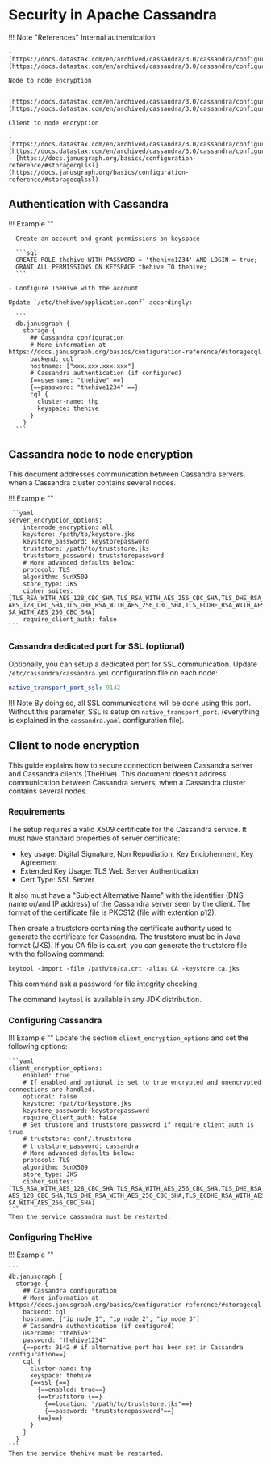 # Security in Apache Cassandra

!!! Note "References"
    Internal authentication
      
    - [https://docs.datastax.com/en/archived/cassandra/3.0/cassandra/configuration/secureInternalAuthenticationTOC.html](https://docs.datastax.com/en/archived/cassandra/3.0/cassandra/configuration/secureInternalAuthenticationTOC.html)
    
    Node to node encryption
    
    - [https://docs.datastax.com/en/archived/cassandra/3.0/cassandra/configuration/secureSSLNodeToNode.html](https://docs.datastax.com/en/archived/cassandra/3.0/cassandra/configuration/secureSSLNodeToNode.html)
    
    Client to node encryption
    
    - [https://docs.datastax.com/en/archived/cassandra/3.0/cassandra/configuration/secureSSLClientToNode.html](https://docs.datastax.com/en/archived/cassandra/3.0/cassandra/configuration/secureSSLClientToNode.html)
    - [https://docs.janusgraph.org/basics/configuration-reference/#storagecqlssl](https://docs.janusgraph.org/basics/configuration-reference/#storagecqlssl)

## Authentication with Cassandra

!!! Example ""
    
    - Create an account and grant permissions on keyspace

      ```sql
      CREATE ROLE thehive WITH PASSWORD = 'thehive1234' AND LOGIN = true;
      GRANT ALL PERMISSIONS ON KEYSPACE thehive TO thehive;
      ```

    - Configure TheHive with the account 

    Update `/etc/thehive/application.conf` accordingly: 

      ```
      db.janusgraph {
        storage {
          ## Cassandra configuration
          # More information at https://docs.janusgraph.org/basics/configuration-reference/#storagecql
          backend: cql
          hostname: ["xxx.xxx.xxx.xxx"]
          # Cassandra authentication (if configured)
          {==username: "thehive" ==}
          {==password: "thehive1234" ==}
          cql {
            cluster-name: thp
            keyspace: thehive
          }
        }
      ```

## Cassandra node to node encryption

This document addresses communication between Cassandra servers, when a Cassandra cluster contains several nodes. 

!!! Example ""
    
    ```yaml
    server_encryption_options:
        internode_encryption: all
        keystore: /path/to/keystore.jks
        keystore_password: keystorepassword
        truststore: /path/to/truststore.jks
        truststore_password: truststorepassword
        # More advanced defaults below:
        protocol: TLS
        algorithm: SunX509
        store_type: JKS
        cipher_suites: [TLS_RSA_WITH_AES_128_CBC_SHA,TLS_RSA_WITH_AES_256_CBC_SHA,TLS_DHE_RSA_WITH_
    AES_128_CBC_SHA,TLS_DHE_RSA_WITH_AES_256_CBC_SHA,TLS_ECDHE_RSA_WITH_AES_128_CBC_SHA,TLS_ECDHE_R
    SA_WITH_AES_256_CBC_SHA]
        require_client_auth: false
    ```

### Cassandra dedicated port for SSL (optional)

Optionally, you can setup a dedicated port for SSL communication. Update `/etc/cassandra/cassandra.yml` configuration file on each node: 

```yaml
native_transport_port_ssl: 9142
```

!!! Note
    By doing so, all SSL communications will be done using this port. Without this parameter, SSL is setup on `native_transport_port`. (everything is explained in the `cassandra.yaml` configuration file).


## Client to node encryption


This guide explains how to secure connection between Cassandra server and Cassandra clients (TheHive). This document doesn’t address communication between Cassandra servers, when a Cassandra cluster contains several nodes. 

### Requirements 

The setup requires a valid X509 certificate for the Cassandra service. It must have standard properties of server certificate:

 - key usage: Digital Signature, Non Repudiation, Key Encipherment, Key Agreement
 - Extended Key Usage: TLS Web Server Authentication
 - Cert Type: SSL Server

It also must have a "Subject Alternative Name" with the identifier (DNS name or/and IP address) of the Cassandra server seen by the client.
The format of the certificate file is PKCS12 (file with extention p12).

Then create a truststore containing the certificate authority used to generate the certificate for Cassandra. The truststore must be in Java format (JKS). If you CA file is ca.crt, you can generate the truststore file with the following command:

```
keytool -import -file /path/to/ca.crt -alias CA -keystore ca.jks
```

This command ask a password for file integrity checking.

The command `keytool` is available in any JDK distribution.


### Configuring Cassandra

!!! Example ""
    Locate the section `client_encryption_options` and set the following options:

    ```yaml
    client_encryption_options:
        enabled: true
        # If enabled and optional is set to true encrypted and unencrypted connections are handled.
        optional: false
        keystore: /pat/to/keystore.jks
        keystore_password: keystorepassword
        require_client_auth: false
        # Set trustore and truststore_password if require_client_auth is true
        # truststore: conf/.truststore
        # truststore_password: cassandra
        # More advanced defaults below:
        protocol: TLS
        algorithm: SunX509
        store_type: JKS
        cipher_suites: [TLS_RSA_WITH_AES_128_CBC_SHA,TLS_RSA_WITH_AES_256_CBC_SHA,TLS_DHE_RSA_WITH_
    AES_128_CBC_SHA,TLS_DHE_RSA_WITH_AES_256_CBC_SHA,TLS_ECDHE_RSA_WITH_AES_128_CBC_SHA,TLS_ECDHE_R
    SA_WITH_AES_256_CBC_SHA]
    ```
    Then the service cassandra must be restarted.

### Configuring TheHive

!!! Example ""

    ```
    db.janusgraph {
      storage {
        ## Cassandra configuration
        # More information at https://docs.janusgraph.org/basics/configuration-reference/#storagecql
        backend: cql
        hostname: ["ip_node_1", "ip_node_2", "ip_node_3"]
        # Cassandra authentication (if configured)
        username: "thehive"
        password: "thehive1234"
        {==port: 9142 # if alternative port has been set in Cassandra configuration==}
        cql {
          cluster-name: thp
          keyspace: thehive
          {==ssl {==}
            {==enabled: true==}
            {==truststore {==}
              {==location: "/path/to/truststore.jks"==}
              {==password: "truststorepassword"==}
            {==}==}
          }
        }
      }
    ```
    Then the service thehive must be restarted.

